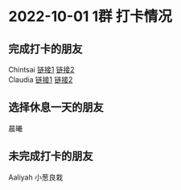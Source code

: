 # 2022-10-01 1群 打卡情况
## 完成打卡的朋友
Chintsai [链接1](http://mmbiz.qpic.cn/mmbiz_jpg/fKBOEML39zqZqV4GSzagF9sh1t0dhQsk0iaWKLgPn77LnHV5gvGxmLPpCLekt2hibe4Jw56icfCqYXOuqISWrmqWQ/0) [链接2](http://mmbiz.qpic.cn/mmbiz_jpg/fKBOEML39zqZqV4GSzagF9sh1t0dhQskCqAFQ1XLzP2n949m52mbs9fC71qzel2mHibCFnEibCRbHaU4l18ibenIQ/0) <br>Claudia [链接1](http://mmbiz.qpic.cn/mmbiz_jpg/EqM704vBbWCRXAZ9S8chbdbxCqgic0HTcSVSpZ3tYLkjK8iabQsCdExJDg2XXdu6nJdtx1MEh1VIGuTZ5PNXz4Dg/0) [链接2](http://mmbiz.qpic.cn/mmbiz_jpg/EqM704vBbWCRXAZ9S8chbdbxCqgic0HTcm68RFA54f2AibaeiaFJxosy9YM7OfV9XkTjTjUH1qSvpRoia6ibia3Yu7tQ/0) <br>
## 选择休息一天的朋友
晨曦

## 未完成打卡的朋友
Aaliyah
小葱良栽

